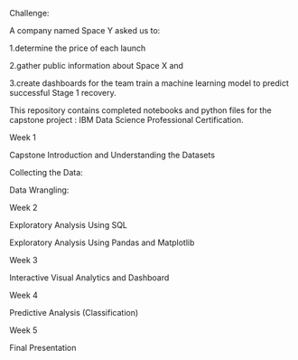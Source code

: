 Challenge:

A company named Space Y asked us to:

1.determine the price of each launch

2.gather public information about Space X and

3.create dashboards for the team train a machine learning model to predict successful Stage 1 recovery.

This repository contains completed notebooks and python files for the capstone project : IBM Data Science Professional Certification.

Week 1

Capstone Introduction and Understanding the Datasets

Collecting the Data:

Data Wrangling:

Week 2

Exploratory Analysis Using SQL

Exploratory Analysis Using Pandas and Matplotlib

Week 3

Interactive Visual Analytics and Dashboard

Week 4

Predictive Analysis (Classification)

Week 5

Final Presentation
